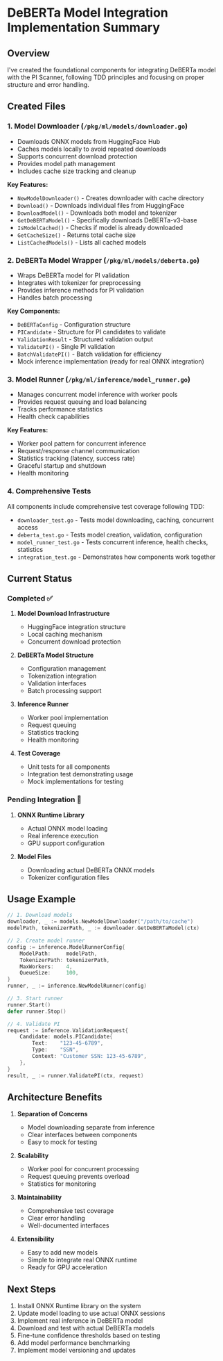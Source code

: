 # DeBERTa Model Integration Implementation Summary

## Overview

I've created the foundational components for integrating DeBERTa model with the PI Scanner, following TDD principles and focusing on proper structure and error handling.

## Created Files

### 1. Model Downloader (`/pkg/ml/models/downloader.go`)
- Downloads ONNX models from HuggingFace Hub
- Caches models locally to avoid repeated downloads
- Supports concurrent download protection
- Provides model path management
- Includes cache size tracking and cleanup

**Key Features:**
- `NewModelDownloader()` - Creates downloader with cache directory
- `Download()` - Downloads individual files from HuggingFace
- `DownloadModel()` - Downloads both model and tokenizer
- `GetDeBERTaModel()` - Specifically downloads DeBERTa-v3-base
- `IsModelCached()` - Checks if model is already downloaded
- `GetCacheSize()` - Returns total cache size
- `ListCachedModels()` - Lists all cached models

### 2. DeBERTa Model Wrapper (`/pkg/ml/models/deberta.go`)
- Wraps DeBERTa model for PI validation
- Integrates with tokenizer for preprocessing
- Provides inference methods for PI validation
- Handles batch processing

**Key Components:**
- `DeBERTaConfig` - Configuration structure
- `PICandidate` - Structure for PI candidates to validate
- `ValidationResult` - Structured validation output
- `ValidatePI()` - Single PI validation
- `BatchValidatePI()` - Batch validation for efficiency
- Mock inference implementation (ready for real ONNX integration)

### 3. Model Runner (`/pkg/ml/inference/model_runner.go`)
- Manages concurrent model inference with worker pools
- Provides request queuing and load balancing
- Tracks performance statistics
- Health check capabilities

**Key Features:**
- Worker pool pattern for concurrent inference
- Request/response channel communication
- Statistics tracking (latency, success rate)
- Graceful startup and shutdown
- Health monitoring

### 4. Comprehensive Tests
All components include comprehensive test coverage following TDD:
- `downloader_test.go` - Tests model downloading, caching, concurrent access
- `deberta_test.go` - Tests model creation, validation, configuration
- `model_runner_test.go` - Tests concurrent inference, health checks, statistics
- `integration_test.go` - Demonstrates how components work together

## Current Status

### Completed ✅
1. **Model Download Infrastructure**
   - HuggingFace integration structure
   - Local caching mechanism
   - Concurrent download protection

2. **DeBERTa Model Structure**
   - Configuration management
   - Tokenization integration
   - Validation interfaces
   - Batch processing support

3. **Inference Runner**
   - Worker pool implementation
   - Request queuing
   - Statistics tracking
   - Health monitoring

4. **Test Coverage**
   - Unit tests for all components
   - Integration test demonstrating usage
   - Mock implementations for testing

### Pending Integration 🔄
1. **ONNX Runtime Library**
   - Actual ONNX model loading
   - Real inference execution
   - GPU support configuration

2. **Model Files**
   - Downloading actual DeBERTa ONNX models
   - Tokenizer configuration files

## Usage Example

```go
// 1. Download models
downloader, _ := models.NewModelDownloader("/path/to/cache")
modelPath, tokenizerPath, _ := downloader.GetDeBERTaModel(ctx)

// 2. Create model runner
config := inference.ModelRunnerConfig{
    ModelPath:     modelPath,
    TokenizerPath: tokenizerPath,
    MaxWorkers:    4,
    QueueSize:     100,
}
runner, _ := inference.NewModelRunner(config)

// 3. Start runner
runner.Start()
defer runner.Stop()

// 4. Validate PI
request := inference.ValidationRequest{
    Candidate: models.PICandidate{
        Text:    "123-45-6789",
        Type:    "SSN",
        Context: "Customer SSN: 123-45-6789",
    },
}
result, _ := runner.ValidatePI(ctx, request)
```

## Architecture Benefits

1. **Separation of Concerns**
   - Model downloading separate from inference
   - Clear interfaces between components
   - Easy to mock for testing

2. **Scalability**
   - Worker pool for concurrent processing
   - Request queuing prevents overload
   - Statistics for monitoring

3. **Maintainability**
   - Comprehensive test coverage
   - Clear error handling
   - Well-documented interfaces

4. **Extensibility**
   - Easy to add new models
   - Simple to integrate real ONNX runtime
   - Ready for GPU acceleration

## Next Steps

1. Install ONNX Runtime library on the system
2. Update model loading to use actual ONNX sessions
3. Implement real inference in DeBERTa model
4. Download and test with actual DeBERTa models
5. Fine-tune confidence thresholds based on testing
6. Add model performance benchmarking
7. Implement model versioning and updates